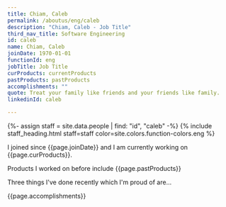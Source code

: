```yaml
---
title: Chiam, Caleb
permalink: /aboutus/eng/caleb
description: "Chiam, Caleb - Job Title"
third_nav_title: Software Engineering
id: caleb
name: Chiam, Caleb
joinDate: 1970-01-01
functionId: eng
jobTitle: Job Title
curProducts: currentProducts
pastProducts: pastProducts
accomplishments: ""
quote: Treat your family like friends and your friends like family.
linkedinId: caleb

---
```


{%- assign staff = site.data.people | find: "id", "caleb" -%}
{% include staff_heading.html staff=staff color=site.colors.function-colors.eng %}

<p>I joined since {{page.joinDate}} and I am currently working on {{page.curProducts}}.</p>

<p>Products I worked on before include {{page.pastProducts}}</p>

<p>Three things I've done recently which I'm proud of are...</p>
{{page.accomplishments}}
